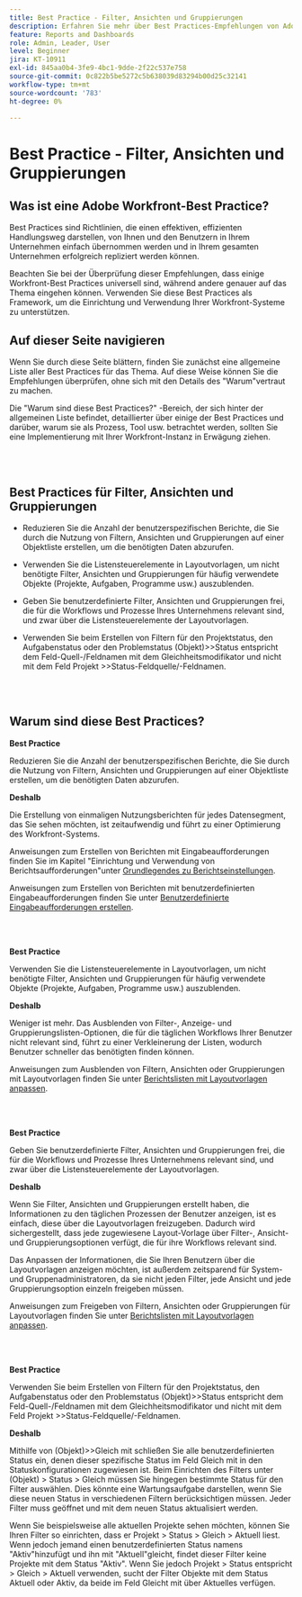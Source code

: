 ```yaml
---
title: Best Practice - Filter, Ansichten und Gruppierungen
description: Erfahren Sie mehr über Best Practices-Empfehlungen von Adobe Workfront-Experten zum Einrichten, Verwalten und Verwenden von Workfront-Filtern, -Ansichten und -Gruppierungen.
feature: Reports and Dashboards
role: Admin, Leader, User
level: Beginner
jira: KT-10911
exl-id: 845aa0b4-3fe9-4bc1-9dde-2f22c537e758
source-git-commit: 0c822b5be5272c5b638039d83294b00d25c32141
workflow-type: tm+mt
source-wordcount: '783'
ht-degree: 0%

---
```


# Best Practice - Filter, Ansichten und Gruppierungen

## Was ist eine Adobe Workfront-Best Practice?

Best Practices sind Richtlinien, die einen effektiven, effizienten Handlungsweg darstellen, von Ihnen und den Benutzern in Ihrem Unternehmen einfach übernommen werden und in Ihrem gesamten Unternehmen erfolgreich repliziert werden können.

Beachten Sie bei der Überprüfung dieser Empfehlungen, dass einige Workfront-Best Practices universell sind, während andere genauer auf das Thema eingehen können. Verwenden Sie diese Best Practices als Framework, um die Einrichtung und Verwendung Ihrer Workfront-Systeme zu unterstützen.

## Auf dieser Seite navigieren

Wenn Sie durch diese Seite blättern, finden Sie zunächst eine allgemeine Liste aller Best Practices für das Thema. Auf diese Weise können Sie die Empfehlungen überprüfen, ohne sich mit den Details des &quot;Warum&quot;vertraut zu machen.

Die &quot;Warum sind diese Best Practices?&quot; -Bereich, der sich hinter der allgemeinen Liste befindet, detaillierter über einige der Best Practices und darüber, warum sie als Prozess, Tool usw. betrachtet werden, sollten Sie eine Implementierung mit Ihrer Workfront-Instanz in Erwägung ziehen.

</br>
</br>

## Best Practices für Filter, Ansichten und Gruppierungen

* Reduzieren Sie die Anzahl der benutzerspezifischen Berichte, die Sie durch die Nutzung von Filtern, Ansichten und Gruppierungen auf einer Objektliste erstellen, um die benötigten Daten abzurufen.

* Verwenden Sie die Listensteuerelemente in Layoutvorlagen, um nicht benötigte Filter, Ansichten und Gruppierungen für häufig verwendete Objekte (Projekte, Aufgaben, Programme usw.) auszublenden.

* Geben Sie benutzerdefinierte Filter, Ansichten und Gruppierungen frei, die für die Workflows und Prozesse Ihres Unternehmens relevant sind, und zwar über die Listensteuerelemente der Layoutvorlagen.

* Verwenden Sie beim Erstellen von Filtern für den Projektstatus, den Aufgabenstatus oder den Problemstatus (Objekt)>>Status entspricht dem Feld-Quell-/Feldnamen mit dem Gleichheitsmodifikator und nicht mit dem Feld Projekt >>Status-Feldquelle/-Feldnamen.

</br>
</br>

## Warum sind diese Best Practices?

**Best Practice**

Reduzieren Sie die Anzahl der benutzerspezifischen Berichte, die Sie durch die Nutzung von Filtern, Ansichten und Gruppierungen auf einer Objektliste erstellen, um die benötigten Daten abzurufen.

**Deshalb**

Die Erstellung von einmaligen Nutzungsberichten für jedes Datensegment, das Sie sehen möchten, ist zeitaufwendig und führt zu einer Optimierung des Workfront-Systems.

Anweisungen zum Erstellen von Berichten mit Eingabeaufforderungen finden Sie im Kapitel &quot;Einrichtung und Verwendung von Berichtsaufforderungen&quot;unter [Grundlegendes zu Berichtseinstellungen](https://experienceleague.adobe.com/docs/workfront-learn/tutorials-workfront/reporting/basic-reporting/report-settings.html).

Anweisungen zum Erstellen von Berichten mit benutzerdefinierten Eingabeaufforderungen finden Sie unter [Benutzerdefinierte Eingabeaufforderungen erstellen](https://experienceleague.adobe.com/docs/workfront-learn/tutorials-workfront/reporting/intermediate-reporting/custom-prompts.html).

</br>
</br>

**Best Practice**

Verwenden Sie die Listensteuerelemente in Layoutvorlagen, um nicht benötigte Filter, Ansichten und Gruppierungen für häufig verwendete Objekte (Projekte, Aufgaben, Programme usw.) auszublenden.

**Deshalb**

Weniger ist mehr. Das Ausblenden von Filter-, Anzeige- und Gruppierungslisten-Optionen, die für die täglichen Workflows Ihrer Benutzer nicht relevant sind, führt zu einer Verkleinerung der Listen, wodurch Benutzer schneller das benötigten finden können.

Anweisungen zum Ausblenden von Filtern, Ansichten oder Gruppierungen mit Layoutvorlagen finden Sie unter [Berichtslisten mit Layoutvorlagen anpassen](https://experienceleague.adobe.com/docs/workfront-learn/tutorials-workfront/administration-and-setup/layout-templates/customize-reporting-lists-with-layout-templates.html).

</br>
</br>

**Best Practice**

Geben Sie benutzerdefinierte Filter, Ansichten und Gruppierungen frei, die für die Workflows und Prozesse Ihres Unternehmens relevant sind, und zwar über die Listensteuerelemente der Layoutvorlagen.

**Deshalb**

Wenn Sie Filter, Ansichten und Gruppierungen erstellt haben, die Informationen zu den täglichen Prozessen der Benutzer anzeigen, ist es einfach, diese über die Layoutvorlagen freizugeben. Dadurch wird sichergestellt, dass jede zugewiesene Layout-Vorlage über Filter-, Ansicht- und Gruppierungsoptionen verfügt, die für ihre Workflows relevant sind.

Das Anpassen der Informationen, die Sie Ihren Benutzern über die Layoutvorlagen anzeigen möchten, ist außerdem zeitsparend für System- und Gruppenadministratoren, da sie nicht jeden Filter, jede Ansicht und jede Gruppierungsoption einzeln freigeben müssen.

Anweisungen zum Freigeben von Filtern, Ansichten oder Gruppierungen für Layoutvorlagen finden Sie unter [Berichtslisten mit Layoutvorlagen anpassen](https://experienceleague.adobe.com/docs/workfront-learn/tutorials-workfront/administration-and-setup/layout-templates/customize-reporting-lists-with-layout-templates.html).

</br>
</br>

**Best Practice**

Verwenden Sie beim Erstellen von Filtern für den Projektstatus, den Aufgabenstatus oder den Problemstatus (Objekt)>>Status entspricht dem Feld-Quell-/Feldnamen mit dem Gleichheitsmodifikator und nicht mit dem Feld Projekt >>Status-Feldquelle/-Feldnamen.

**Deshalb**

Mithilfe von (Objekt)>>Gleich mit schließen Sie alle benutzerdefinierten Status ein, denen dieser spezifische Status im Feld Gleich mit in den Statuskonfigurationen zugewiesen ist. Beim Einrichten des Filters unter (Objekt) > Status > Gleich müssen Sie hingegen bestimmte Status für den Filter auswählen. Dies könnte eine Wartungsaufgabe darstellen, wenn Sie diese neuen Status in verschiedenen Filtern berücksichtigen müssen. Jeder Filter muss geöffnet und mit dem neuen Status aktualisiert werden.

Wenn Sie beispielsweise alle aktuellen Projekte sehen möchten, können Sie Ihren Filter so einrichten, dass er Projekt > Status > Gleich > Aktuell liest. Wenn jedoch jemand einen benutzerdefinierten Status namens &quot;Aktiv&quot;hinzufügt und ihn mit &quot;Aktuell&quot;gleicht, findet dieser Filter keine Projekte mit dem Status &quot;Aktiv&quot;. Wenn Sie jedoch Projekt > Status entspricht > Gleich > Aktuell verwenden, sucht der Filter Objekte mit dem Status Aktuell oder Aktiv, da beide im Feld Gleicht mit über Aktuelles verfügen.
